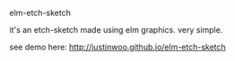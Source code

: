 elm-etch-sketch

it's an etch-sketch made using elm graphics. very simple.

see demo here: http://justinwoo.github.io/elm-etch-sketch

